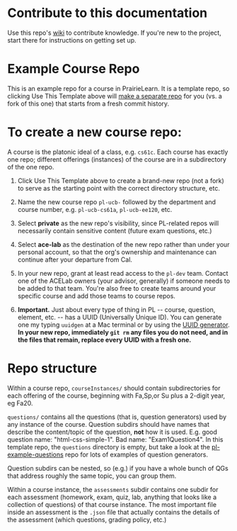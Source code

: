 # Contribute to this documentation

Use this repo's [wiki](https://github.com/ace-lab/pl-ucb-csxxx/wiki) 
to contribute knowledge.  If you're new to the project, start there
for instructions on getting set up.

# Example Course Repo

This is an example repo for a course in PrairieLearn.  It is a
template repo, so clicking Use This Template above will 
[make a separate repo](https://help.github.com/en/github/creating-cloning-and-archiving-repositories/creating-a-repository-from-a-template)
for you (vs. a fork of this one) that starts from a fresh commit history.

# To create a new course repo:

A course is the platonic ideal of a class, e.g. `cs61c`.  Each course
has exactly one repo; different offerings (instances) of the course
are in a subdirectory of the one repo.

1. Click Use This Template above to create a brand-new repo (not a
fork) to serve as the starting point with the correct directory
structure, etc.

2. Name the new course repo `pl-ucb-` followed by the department and course number,
e.g. `pl-ucb-cs61a`, `pl-ucb-ee120`, etc.  

2. Select **private** as the new repo's visibility, since PL-related
repos will necessarily contain sensitive content (future 
exam questions, etc.)

3.  Select **ace-lab** as the destination of the new repo rather than under your personal
account, so that the org's ownership and maintenance can continue 
after your departure from Cal.

4. In your new repo,  grant at least read access to the `pl-dev` team.
Contact one of the ACELab owners 
(your advisor, generally) if someone needs to be added to that team.
You're also free to create teams around your specific course and add
those teams to course repos. 

5. **Important.** Just about every type of thing in PL -- course, question, element,
etc. -- has a UUID (Universally Unique ID).  You can generate one my typing `uuidgen` at a Mac
terminal or by using the [UUID
generator](https://www.uuidgenerator.net).  **In your new repo,
immediately `git rm` any files you do not need, and in the files that
remain, replace every UUID with a fresh one.**

# Repo structure

Within a course repo,
`courseInstances/` should contain subdirectories for each offering of
the course, beginning with Fa,Sp,or Su plus a 2-digit year, eg Fa20.

`questions/` contains all the questions (that is, question generators)
used by any instance of the course.  Question subdirs should have names that
describe the content/topic of the question, **not** how it is used.
E.g. good question name: "html-css-simple-1".  Bad name:
"Exam1Question4".  In this template repo, the `questions` directory is empty, but
take a look at the
[pl-example-questions](https://github.com/ace-lab/pl-example-questions)
repo for lots of examples of question generators.

Question subdirs can be nested, so (e.g.) if you have a whole bunch of
QGs that address roughly the same topic, you can group them.

Within a course instance, the `assessments` subdir contains one subdir
for each assessment (homework, exam, quiz, lab, anything that looks
like a collection of questions) of that course instance.  The most
important file inside an assessment is the `.json` file that actually
contains the details of the assessment (which questions, grading
policy, etc.)



